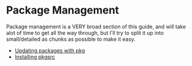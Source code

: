 # Package Management

Package management is a VERY broad section of this guide, and will take alot of time to get all the way through, but 
I'll try to split it up into small/detailed as chunks as possible to make it easy.

* [Updating packages with pkg](updating-packages-with-pkg.md)
* [Installing pkgsrc](Installing-pkgin-from-joyent.md)
